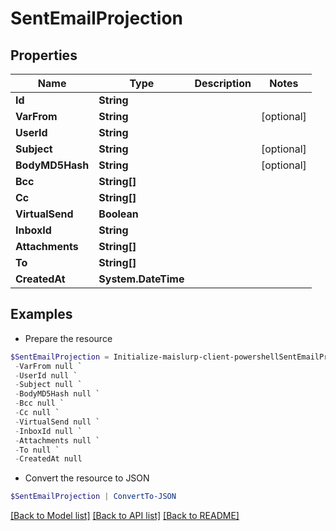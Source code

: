 # SentEmailProjection
## Properties

Name | Type | Description | Notes
------------ | ------------- | ------------- | -------------
**Id** | **String** |  | 
**VarFrom** | **String** |  | [optional] 
**UserId** | **String** |  | 
**Subject** | **String** |  | [optional] 
**BodyMD5Hash** | **String** |  | [optional] 
**Bcc** | **String[]** |  | 
**Cc** | **String[]** |  | 
**VirtualSend** | **Boolean** |  | 
**InboxId** | **String** |  | 
**Attachments** | **String[]** |  | 
**To** | **String[]** |  | 
**CreatedAt** | **System.DateTime** |  | 

## Examples

- Prepare the resource
```powershell
$SentEmailProjection = Initialize-maislurp-client-powershellSentEmailProjection  -Id null `
 -VarFrom null `
 -UserId null `
 -Subject null `
 -BodyMD5Hash null `
 -Bcc null `
 -Cc null `
 -VirtualSend null `
 -InboxId null `
 -Attachments null `
 -To null `
 -CreatedAt null
```

- Convert the resource to JSON
```powershell
$SentEmailProjection | ConvertTo-JSON
```

[[Back to Model list]](../README#documentation-for-models) [[Back to API list]](../README#documentation-for-api-endpoints) [[Back to README]](../README)

